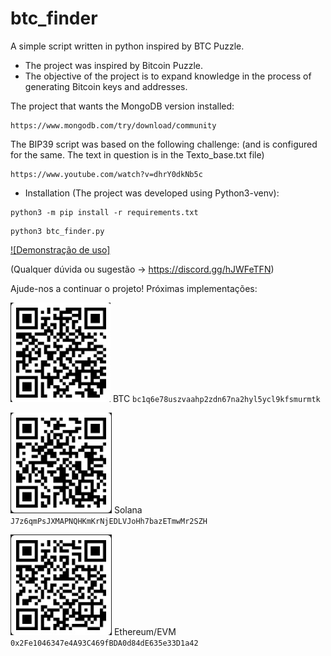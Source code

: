 # btc_finder
A simple script written in python inspired by BTC Puzzle.

* The project was inspired by Bitcoin Puzzle.
* The objective of the project is to expand knowledge in the process of generating Bitcoin keys and addresses.

The project that wants the MongoDB version installed:
```
https://www.mongodb.com/try/download/community
```
The BIP39 script was based on the following challenge: (and is configured for the same. The text in question is in the Texto_base.txt file)
```
https://www.youtube.com/watch?v=dhrY0dkNb5c
```

* Installation (The project was developed using Python3-venv):

```
python3 -m pip install -r requirements.txt
```
```
python3 btc_finder.py
```
[![Demonstração de uso]](https://www.youtube.com/watch?v=igaNrEXukRA)

(Qualquer dúvida ou sugestão -> https://discord.gg/hJWFeTFN)

Ajude-nos a continuar o projeto! Próximas implementações: 

![BTC Wallet](apoio/BTC_address.jpg) BTC ```bc1q6e78uszvaahp2zdn67na2hyl5ycl9kfsmurmtk```

![Solana Wallet](apoio/Solana_address.jpg) Solana ```J7z6qmPsJXMAPNQHKmKrNjEDLVJoHh7bazETmwMr2SZH```

![Ethereum/EVM Wallet](apoio/Ethereum-EVM_address.jpg) Ethereum/EVM ```0x2Fe1046347e4A93C469fBDA0d84dE635e33D1a42```